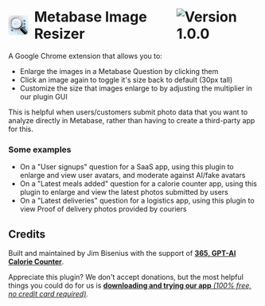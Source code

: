 <h1 style="display: flex; align-items: center; justify-content: flex-start; text-align: left;">
  <img src="https://github.com/logmeals/metabase-image-resizer/blob/master/images/icon128.png?raw=true" alt="Your Image Alt Text" style="height: 40px;margin-right: 12px; border-radius: 5px;"> Metabase Image Resizer<img src="https://img.shields.io/badge/Current%20version-v1.0.0%20Stable-green" alt="Version 1.0.0" style="margin-left: auto;"/>
</h1>

A Google Chrome extension that allows you to:
- Enlarge the images in a Metabase Question by clicking them
- Click an image again to toggle it's size back to default (30px tall)
- Customize the size that images enlarge to by adjusting the multiplier in our plugin GUI

This is helpful when users/customers submit photo data that you want to analyze directly in Metabase, rather than having to create a third-party app for this.

### Some examples
- On a "User signups" question for a SaaS app, using this plugin to enlarge and view user avatars, and moderate against AI/fake avatars
- On a "Latest meals added" question for a calorie counter app, using this plugin to enlarge and view the latest photos submitted by users
- On a "Latest deliveries" question for a logistics app, using this plugin to view Proof of delivery photos provided by couriers

## Credits

Built and maintained by Jim Bisenius with the support of [**365, GPT-AI Calorie Counter**](https://logmeals.com).

Appreciate this plugin? We don't accept donations, but the most helpful things you could do for us is [**downloading and trying our app** *(100% free, no credit card required)*](https://apps.apple.com/us/app/365-gpt-ai-calorie-counter/id6443741431).